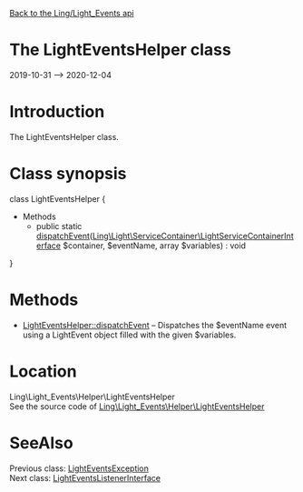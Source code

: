[Back to the Ling/Light_Events api](https://github.com/lingtalfi/Light_Events/blob/master/doc/api/Ling/Light_Events.md)



The LightEventsHelper class
================
2019-10-31 --> 2020-12-04






Introduction
============

The LightEventsHelper class.



Class synopsis
==============


class <span class="pl-k">LightEventsHelper</span>  {

- Methods
    - public static [dispatchEvent](https://github.com/lingtalfi/Light_Events/blob/master/doc/api/Ling/Light_Events/Helper/LightEventsHelper/dispatchEvent.md)([Ling\Light\ServiceContainer\LightServiceContainerInterface](https://github.com/lingtalfi/Light/blob/master/doc/api/Ling/Light/ServiceContainer/LightServiceContainerInterface.md) $container, $eventName, array $variables) : void

}






Methods
==============

- [LightEventsHelper::dispatchEvent](https://github.com/lingtalfi/Light_Events/blob/master/doc/api/Ling/Light_Events/Helper/LightEventsHelper/dispatchEvent.md) &ndash; Dispatches the $eventName event using a LightEvent object filled with the given $variables.





Location
=============
Ling\Light_Events\Helper\LightEventsHelper<br>
See the source code of [Ling\Light_Events\Helper\LightEventsHelper](https://github.com/lingtalfi/Light_Events/blob/master/Helper/LightEventsHelper.php)



SeeAlso
==============
Previous class: [LightEventsException](https://github.com/lingtalfi/Light_Events/blob/master/doc/api/Ling/Light_Events/Exception/LightEventsException.md)<br>Next class: [LightEventsListenerInterface](https://github.com/lingtalfi/Light_Events/blob/master/doc/api/Ling/Light_Events/Listener/LightEventsListenerInterface.md)<br>
